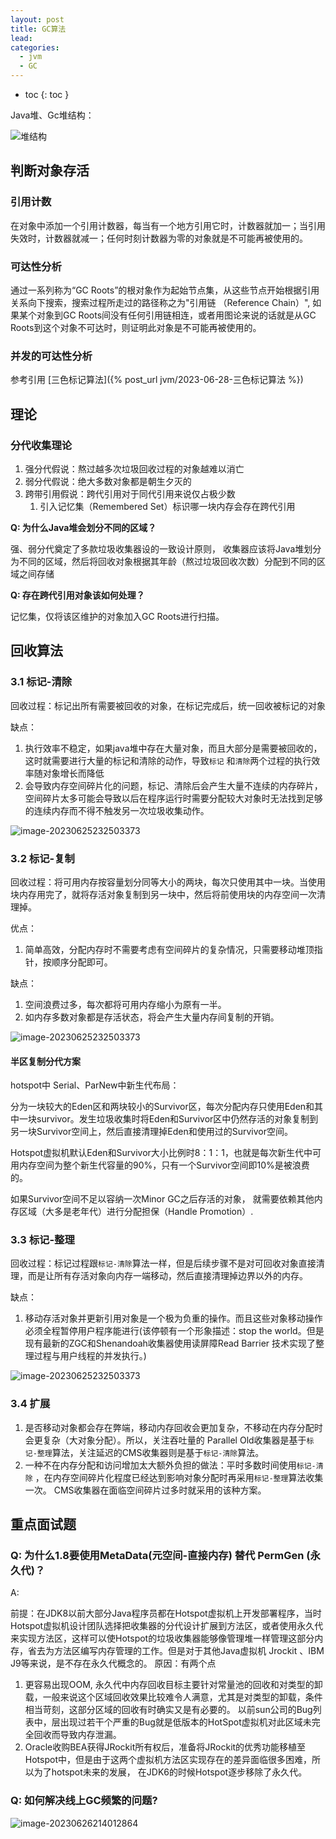 ```yaml
---
layout: post
title: GC算法
lead:
categories:
  - jvm
  - GC
---
```


- toc
{: toc }

Java堆、Gc堆结构：

![堆结构](/assets/images/jvm/GC_Images/pic_1.png)

## 判断对象存活

### 引用计数

在对象中添加一个引用计数器，每当有一个地方引用它时，计数器就加一；当引用失效时，计数器就减一；任何时刻计数器为零的对象就是不可能再被使用的。

### 可达性分析

通过一系列称为“GC Roots”的根对象作为起始节点集，从这些节点开始根据引用关系向下搜索，搜索过程所走过的路径称之为"引用链
（Reference Chain）", 如果某个对象到GC Roots间没有任何引用链相连，或者用图论来说的话就是从GC
Roots到这个对象不可达时，则证明此对象是不可能再被使用的。

### 并发的可达性分析

参考引用 [三色标记算法]({% post_url jvm/2023-06-28-三色标记算法 %})

## 理论

### 分代收集理论

1. 强分代假说：熬过越多次垃圾回收过程的对象越难以消亡
2. 弱分代假说：绝大多数对象都是朝生夕灭的
3. 跨带引用假说：跨代引用对于同代引用来说仅占极少数
    1. 引入记忆集（Remembered Set）标识哪一块内存会存在跨代引用

**Q: 为什么Java堆会划分不同的区域？**

强、弱分代奠定了多款垃圾收集器设的一致设计原则， 收集器应该将Java堆划分为不同的区域，然后将回收对象根据其年龄（熬过垃圾回收次数）分配到不同的区域之间存储

**Q: 存在跨代引用对象该如何处理？**

记忆集，仅将该区维护的对象加入GC Roots进行扫描。

## 回收算法

### 3.1 标记-清除

回收过程：标记出所有需要被回收的对象，在标记完成后，统一回收被标记的对象

缺点：

1. 执行效率不稳定，如果java堆中存在大量对象，而且大部分是需要被回收的，这时就需要进行大量的标记和清除的动作，导致`标记`
   和`清除`两个过程的执行效率随对象增长而降低
2. 会导致内存空间碎片化的问题，标记、清除后会产生大量不连续的内存碎片，空间碎片太多可能会导致以后在程序运行时需要分配较大对象时无法找到足够的连续内存而不得不触发另一次垃圾收集动作。

![image-20230625232503373](/assets/images/jvm/GC_Images/pic_2.png)

### 3.2 标记-复制

回收过程：将可用内存按容量划分同等大小的两块，每次只使用其中一块。当使用块内存用完了，就将存活对象复制到另一块中，然后将前使用块的内存空间一次清理掉。

优点：

1. 简单高效，分配内存时不需要考虑有空间碎片的复杂情况，只需要移动堆顶指针，按顺序分配即可。

缺点：

1. 空间浪费过多，每次都将可用内存缩小为原有一半。
2. 如内存多数对象都是存活状态，将会产生大量内存间复制的开销。

![image-20230625232503373](/assets/images/jvm/GC_Images/pic_3.jpg)

#### 半区复制分代方案

hotspot中 Serial、ParNew中新生代布局：

分为一块较大的Eden区和两块较小的Survivor区，每次分配内存只使用Eden和其中一块survivor。发生垃圾收集时将Eden和Survivor区中仍然存活的对象复制到另一块Survivor空间上，然后直接清理掉Eden和使用过的Survivor空间。

Hotspot虚拟机默认Eden和Survivor大小比例时8：1：1，也就是每次新生代中可用内存空间为整个新生代容量的90%，只有一个Survivor空间即10%是被浪费的。

如果Survivor空间不足以容纳一次Minor GC之后存活的对象， 就需要依赖其他内存区域（大多是老年代）进行分配担保（Handle
Promotion）.

### 3.3 标记-整理

回收过程：标记过程跟`标记-清除`算法一样，但是后续步骤不是对可回收对象直接清理，而是让所有存活对象向内存一端移动，然后直接清理掉边界以外的内存。

缺点：

1. 移动存活对象并更新引用对象是一个极为负重的操作。而且这些对象移动操作必须全程暂停用户程序能进行(该停顿有一个形象描述：stop
   the world。但是现有最新的ZGC和Shenandoah收集器使用读屏障Read Barrier 技术实现了整理过程与用户线程的并发执行。)

![image-20230625232503373](/assets/images/jvm/GC_Images/pic_4.jpg)

### 3.4 扩展

1. 是否移动对象都会存在弊端，移动内存回收会更加复杂，不移动在内存分配时会更复杂（大对象分配）。所以，关注吞吐量的 Parallel
   Old收集器是基于`标记-整理`算法，关注延迟的CMS收集器则是基于`标记-清除`算法。
2. 一种不在内存分配和访问增加太大额外负担的做法：平时多数时间使用`标记-清除`
   ，在内存空间碎片化程度已经达到影响对象分配时再采用`标记-整理`算法收集一次。 CMS收集器在面临空间碎片过多时就采用的该种方案。

## 重点面试题

### Q: 为什么1.8要使用MetaData(元空间-直接内存) 替代 PermGen (永久代)？

A:

前提：在JDK8以前大部分Java程序员都在Hotspot虚拟机上开发部署程序，当时Hotspot虚拟机设计团队选择把收集器的分代设计扩展到方法区，或者使用永久代来实现方法区，这样可以使Hotspot的垃圾收集器能够像管理堆一样管理这部分内存，省去为方法区编写内存管理的工作。但是对于其他Java虚拟机
Jrockit 、IBM J9等来说，是不存在永久代概念的。
原因：有两个点

1. 更容易出现OOM, 永久代中内存回收目标主要针对常量池的回收和对类型的卸载，一般来说这个区域回收效果比较难令人满意，尤其是对类型的卸载，条件相当苛刻，这部分区域的回收有时确实又是有必要的。
   以前sun公司的Bug列表中，层出现过若干个严重的Bug就是低版本的HotSpot虚拟机对此区域未完全回收而导致内存泄漏。
2. Oracle收购BEA获得JRockit所有权后，准备将JRockit的优秀功能移植至Hotspot中，但是由于这两个虚拟机方法区实现存在的差异面临很多困难，所以为了hotspot未来的发展，
   在JDK6的时候Hotspot逐步移除了永久代。

### Q: 如何解决线上GC频繁的问题?

![image-20230626214012864](/assets/images/jvm/GC_Images/pic_5.png)